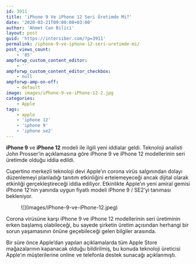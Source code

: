 ```yaml
---
id: 3911
title: 'iPhone 9 Ve iPhone 12 Seri Üretimde Mi?'
date: '2020-03-21T09:00:00+03:00'
author: 'Ahmet Can Bilici'
layout: post
guid: 'https://intersiber.com/?p=3911'
permalink: /iphone-9-ve-iphone-12-seri-uretimde-mi/
post_views_count:
    - '85'
ampforwp_custom_content_editor:
    - ''
ampforwp_custom_content_editor_checkbox:
    - null
ampforwp-amp-on-off:
    - default
image: images/iPhone-9-ve-iPhone-12-2.jpg
categories:
    - Apple
tags:
    - apple
    - 'iphone 12'
    - 'iphone 9'
    - 'iphone se2'
---
```


**iPhone 9** ve **iPhone 12** modeli ile ilgili yeni iddialar geldi. Teknoloji analisti John Prosser’in açıklamasına göre iPhone 9 ve iPhone 12 modellerinin seri üretimde olduğu iddia edildi.

Cupertino merkezli teknoloji devi Apple’ın corona virüs salgınından dolayı düzenlemeyi planladığı tanıtım etkinliğini ertelemeyeceği ancak dijital olarak etkinliği gerçekleştireceği iddia ediliyor. Etkinlikte Apple’ın yeni amiral gemisi iPhone 12’nin yanında uygun fiyatlı modeli iPhone 9 / SE2’yi tanıması bekleniyor.

<figure class="wp-block-image size-large">![](images/iPhone-9-ve-iPhone-12.jpeg)</figure>Corona virüsüne karşı iPhone 9 ve iPhone 12 modellerinin seri üretiminin erken başlamış olabileceği, bu sayede şirketin üretim açısından herhangi bir sorun yaşamasının önüne geçebileceği gelen bilgiler arasında.

Bir süre önce Apple’dan yapılan açıklamalarda tüm Apple Store mağazalarının kapanacak olduğu bildirilmiş, bu konuda teknoloji üreticisi Apple’ın müşterilerine online ve telefonla destek sunacağı açıklanmıştı.